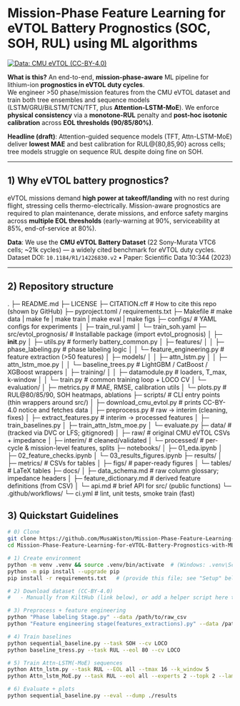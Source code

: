 # Mission-Phase Feature Learning for eVTOL Battery Prognostics (SOC, SOH, RUL) using ML algorithms
[![Data: CMU eVTOL (CC-BY-4.0)](https://img.shields.io/badge/Data-CMU%20eVTOL-6f42c1.svg)](https://kilthub.cmu.edu/articles/dataset/eVTOL_Battery_Dataset/14226830)


**What is this?** An end-to-end, **mission-phase-aware** ML pipeline for lithium-ion **prognostics in eVTOL duty cycles**.  
We engineer >50 phase/mission features from the CMU eVTOL dataset and train both tree ensembles and sequence models (LSTM/GRU/BiLSTM/TCN/TFT, plus **Attention-LSTM-MoE**). We enforce **physical consistency** via a **monotone-RUL** penalty and **post-hoc isotonic calibration** across **EOL thresholds (90/85/80%)**.

**Headline (draft)**: Attention-guided sequence models (TFT, Attn-LSTM-MoE) deliver **lowest MAE** and best calibration for RUL@{80,85,90} across cells; tree models struggle on sequence RUL despite doing fine on SOH.

---

## 1) Why eVTOL battery prognostics?

eVTOL missions demand **high power at takeoff/landing** with no rest during flight, stressing cells thermo-electrically. Mission-aware prognostics are required to plan maintenance, derate missions, and enforce safety margins across **multiple EOL thresholds** (early-warning at 90%, serviceability at 85%, end-of-service at 80%).  

**Data**: We use the **CMU eVTOL Battery Dataset** (22 Sony-Murata VTC6 cells; ~21k cycles) — a widely cited benchmark for eVTOL duty cycles.  
Dataset DOI: `10.1184/R1/14226830.v2`  •  Paper: Scientific Data 10:344 (2023)

---

## 2) Repository structure
.
├─ README.md
├─ LICENSE
├─ CITATION.cff                 # How to cite this repo (shown by GitHub) 
├─ pyproject.toml / requirements.txt
├─ Makefile                     # make data | make fe | make train | make eval | make figs
├─ configs/                     # YAML configs for experiments
│  ├─ train_rul.yaml
│  └─ train_soh.yaml
├─ src/evtol_prognosis/         # Installable package (import evtol_prognosis)
│  ├─ __init__.py
│  ├─ utils.py                  # formerly battery_common.py
│  ├─ features/
│  │  ├─ phase_labeling.py      # phase labeling logic
│  │  └─ feature_engineering.py # feature extraction (>50 features)
│  ├─ models/
│  │  ├─ attn_lstm.py
│  │  ├─ attn_lstm_moe.py
│  │  └─ baseline_trees.py      # LightGBM / CatBoost / XGBoost wrappers
│  ├─ training/
│  │  ├─ datamodule.py          # loaders, T_max, k-window
│  │  └─ train.py               # common training loop + LOCO CV
│  └─ evaluation/
│     ├─ metrics.py             # MAE, RMSE, calibration utils
│     └─ plots.py               # RUL@80/85/90, SOH heatmaps, ablations
├─ scripts/                     # CLI entry points (thin wrappers around src/)
│  ├─ download_cmu_evtol.py     # prints CC-BY-4.0 notice and fetches data
│  ├─ preprocess.py             # raw → interim (cleaning, fixes)
│  ├─ extract_features.py       # interim → processed features
│  ├─ train_baselines.py
│  ├─ train_attn_lstm_moe.py
│  └─ evaluate.py
├─ data/                        # (tracked via DVC or LFS; gitignored)
│  ├─ raw/                      # original CMU eVTOL CSVs + impedance
│  ├─ interim/                  # cleaned/validated
│  └─ processed/                # per-cycle & mission-level features, splits
├─ notebooks/
│  ├─ 01_eda.ipynb
│  ├─ 02_feature_checks.ipynb
│  └─ 03_results_figures.ipynb
├─ results/
│  ├─ metrics/                  # CSVs for tables
│  ├─ figs/                     # paper-ready figures
│  └─ tables/                   # LaTeX tables
├─ docs/
│  ├─ data_schema.md            # raw column glossary; impedance headers
│  ├─ feature_dictionary.md     # derived feature definitions (from CSV)
│  └─ api.md                    # brief API for src/ (public functions)
└─ .github/workflows/
   └─ ci.yml                    # lint, unit tests, smoke train (fast)


## 3) Quickstart Guidelines

```bash
# 0) Clone
git clone https://github.com/MusaWiston/Mission-Phase-Feature-Learning-for-eVTOL-Battery-Prognostics-with-ML.git
cd Mission-Phase-Feature-Learning-for-eVTOL-Battery-Prognostics-with-ML

# 1) Create environment
python -m venv .venv && source .venv/bin/activate  # (Windows: .venv\Scripts\activate)
python -m pip install --upgrade pip
pip install -r requirements.txt   # (provide this file; see "Setup" below)

# 2) Download dataset (CC-BY-4.0)
#   - Manually from KiltHub (link below), or add a helper script here to fetch VAH**.csv files.

# 3) Preprocess + feature engineering
python "Phase labeling Stage.py" --data /path/to/raw_csv
python "Feature engineering stage(features_extractions).py" --data /path/to/raw_csv --out ./data/processed

# 4) Train baselines
python sequential_baseline.py --task SOH --cv LOCO
python baseline_tress.py --task RUL --eol 80 --cv LOCO

# 5) Train Attn-LSTM(-MoE) sequences
python Attn_lstm.py --task RUL --EOL all --tmax 16 --k_window 5
python Attn_lstm_MoE.py --task RUL --eol all --experts 2 --topk 2 --lambda_mono 0.02

# 6) Evaluate + plots
python sequential_baseline.py --eval --dump ./results



